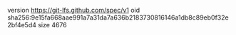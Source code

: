 version https://git-lfs.github.com/spec/v1
oid sha256:9e15fa668aae991a7a31da7a636b2183730816146a1db8c89eb0f32e2bf4e5d4
size 4676
